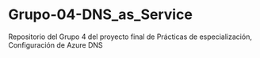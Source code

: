 # Grupo-04-DNS_as_Service
Repositorio del Grupo 4 del proyecto final de Prácticas de especialización, Configuración de Azure DNS
